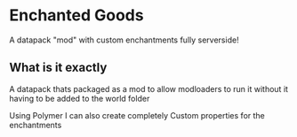 # Enchanted Goods 
A datapack "mod" with custom enchantments fully serverside!


## What is it exactly
A datapack thats packaged as a mod to allow modloaders to run it without it having to be added to the world folder

Using Polymer I can also create completely Custom properties for the enchantments

